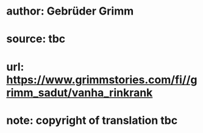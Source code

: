 # author: Gebrüder Grimm
# source: tbc
# url: https://www.grimmstories.com/fi//grimm_sadut/vanha_rinkrank
# note: copyright of translation tbc


